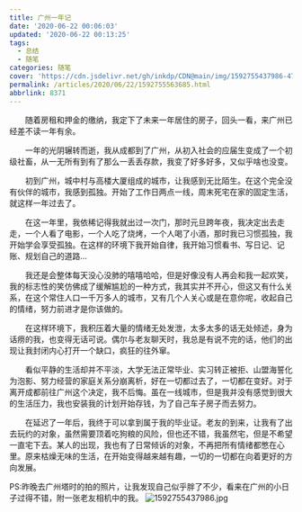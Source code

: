 ```yaml
---
title: 广州一年记
date: '2020-06-22 00:06:03'
updated: '2020-06-22 00:13:25'
tags:
  - 总结
  - 随笔
categories: 随笔
cover: 'https://cdn.jsdelivr.net/gh/inkdp/CDN@main/img/1592755437986-47c3807c.jpg'
permalink: /articles/2020/06/22/1592755563685.html
abbrlink: 8371
---
```

  随着房租和押金的缴纳，我定下了未来一年居住的房子，回头一看，来广州已经差不读一年有余。

  一年的光阴辗转而逝，我从成都到了广州，从初入社会的应届生变成了一个初级社畜，从一无所有到有了那么一丢丢存款，我变了好多好多，又似乎啥也没变。

  初到广州，城中村与高楼大厦组成的城市，让我感到无比陌生。在这个完全没有伙伴的城市，我感到孤独。开始了工作日两点一线，周末死宅在家的固定生活，就这样一年过去了。

  在这一年里，我依稀记得我就出过一次门，那时元旦跨年夜，我决定出去走走，一个人看了电影，一个人吃了烧烤，一个人喝了小酒，那时我已习惯孤独，我开始学会享受孤独。在这样的环境下我开始自律，我开始习惯看书、写日记、记账、规划自己的道路...

  我还是会整体每天没心没肺的嘻嘻哈哈，但是好像没有人再会和我一起欢笑，我的标志性的笑仿佛成了缓解尴尬的一种方式，我其实并不开心，但这又有什么关系，在这个常住人口一千万多人的城市，又有几个人关心或是在意你呢，收起自己的情绪，努力前进才是你该做的。

  在这样环境下，我积压着大量的情绪无处发泄，太多太多的话无处倾述，身为话痨的我，也变得无话可说。偶尔与老友聊天时，我总是有说不完的话，他们的出现让我封闭内心打开一个缺口，疯狂的往外窜。

  看似平静的生活却并不平淡，大学无法正常毕业、实习转正被拒、山盟海誓化为泡影、努力经营的家庭关系分崩离析，好在一切都过去了，一切都在变好。对于离开成都前往广州这个决定，我不后悔。虽在一线城市，但是我并没有感觉到很大的生活压力，我也安装我的计划开始存钱，为了自己车子房子而去努力。

  在延迟了一年后，我终于可以拿到属于我的毕业证。老友的到来，让我有了出去玩约的对象，虽然需要顶着吃狗粮的风险，但也还不错，我虽然宅，但是不希望一直宅下去。某人的出现，我也有了日常倾诉的对象，不再把所有情绪都憋在心里。原来枯燥无味的生活，在开始变得越来越有趣，一切的一切都在向着更好的方向发展。

PS:昨晚去广州塔时的拍的照片，让我发现自己似乎胖了不少，看来在广州的小日子过得不错，附一张老友相机中的我。
![1592755437986.jpg](https://cdn.jsdelivr.net/gh/inkdp/CDN@main/img/1592755437986-47c3807c.jpg)
